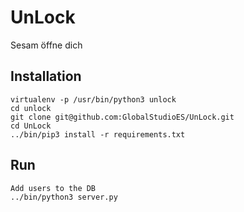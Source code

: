 # UnLock
Sesam öffne dich

## Installation

```
virtualenv -p /usr/bin/python3 unlock
cd unlock
git clone git@github.com:GlobalStudioES/UnLock.git
cd UnLock
../bin/pip3 install -r requirements.txt
```

## Run

```
Add users to the DB
../bin/python3 server.py
```